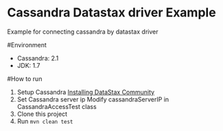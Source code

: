 Cassandra Datastax driver Example
==========================
Example for connecting cassandra by datastax driver

#Environment
* Cassandra: 2.1
* JDK: 1.7

#How to run
1. Setup Cassandra
  [Installing DataStax Community](http://www.datastax.com/documentation/cassandra/2.1/cassandra/install/install_cassandraTOC.html)
2. Set Cassandra server ip
  Modify cassandraServerIP in CassandraAccessTest class
3. Clone this project
4. Run `mvn clean test`